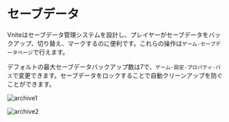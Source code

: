 # セーブデータ

Vniteはセーブデータ管理システムを設計し、プレイヤーがセーブデータをバックアップ、切り替え、マークするのに便利です。これらの操作は`ゲーム-セーブデータページ`で行えます。

デフォルトの最大セーブデータバックアップ数は7で、`ゲーム-設定-プロパティ-パス`で変更できます。セーブデータをロックすることで自動クリーンアップを防ぐことができます。

![archive1](https://img.timero.xyz/i/2025/04/02/67ed175e0ea84.webp)

![archive2](https://img.timero.xyz/i/2025/04/02/67ed177c2fec0.webp)
